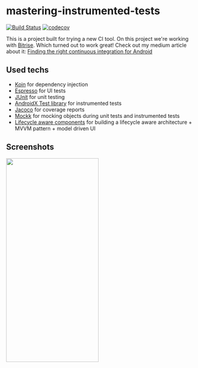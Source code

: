 # mastering-instrumented-tests

[![Build Status](https://app.bitrise.io/app/28538c2b8ed2d4ea/status.svg?token=Lj-yv_mW5xZ1n18itwUROg&branch=master)](https://app.bitrise.io/app/28538c2b8ed2d4ea) [![codecov](https://codecov.io/gh/ezebongiovi/mastering-instrumented-tests/branch/master/graph/badge.svg)](https://codecov.io/gh/ezebongiovi/mastering-instrumented-tests)

This is a project built for trying a new CI tool. On this project we're working with <a href="https://app.bitrise.io/referral/991edfc02003fd69">Bitrise</a>. Which turned out to work great! Check out my medium article about it: <a href="https://medium.com/@EzequielDiPasquale/finding-the-right-continuous-integrataion-tool-for-android-3548da94bf52">Finding the right continuous integration for Android</a>

## Used techs
* <a href="https://insert-koin.io/">Koin</a> for dependency injection
* <a href="https://developer.android.com/training/testing/espresso">Espresso</a> for UI tests
* <a href="https://developer.android.com/reference/junit/framework/package-summary">JUnit</a> for unit testing
* <a href="https://developer.android.com/training/testing">AndroidX Test library<a/> for instrumented tests
* <a href="https://github.com/arturdm/jacoco-android-gradle-plugin">Jacoco<a/> for coverage reports
* <a href="https://mockk.io/">Mockk</a> for mocking objects during unit tests and instrumented tests
* <a href="https://developer.android.com/jetpack/androidx/releases/lifecycle">Lifecycle aware components<a/> for building a lifecycle aware architecture + MVVM pattern + model driven UI


## Screenshots
<img width=250 height=550 src="https://drive.google.com/uc?export=download&id=1OSTT1cNMsVfwrN6oK1xhmjU6SI3aKwDS"/>

